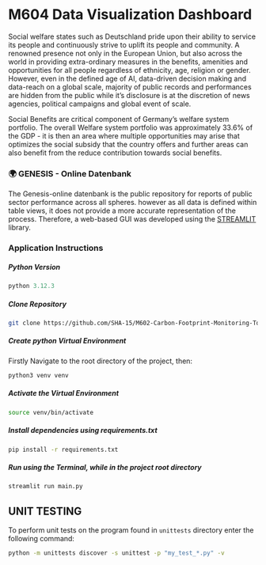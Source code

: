 # M604 Data Visualization Dashboard

Social welfare states such as Deutschland pride upon their ability to service its people and continuously strive to uplift its people and community. A renowned presence not only in the European Union, but also across the world in providing extra-ordinary measures in the benefits, amenities and opportunities for all people regardless of ethnicity, age, religion or gender. However, even in the defined age of AI, data-driven decision making and data-reach on a global scale, majority of public records and performances are hidden from the public while it’s disclosure is at the discretion of news agencies, political campaigns and global event of scale.

Social Benefits are critical component of Germany’s welfare system portfolio. The overall Welfare system portfolio was approximately 33.6% of the GDP - it is then an area where multiple opportunities may arise that optimizes the social subsidy that the country offers and further areas can also benefit from the reduce contribution towards social benefits. 

### 🌍 GENESIS - Online Datenbank
The Genesis-online datenbank is the public repository for reports of public sector performance across all spheres. however as all data is defined within table views, it does not provide a more accurate representation of the process. Therefore, a web-based GUI was developed using the [STREAMLIT](https://streamlit.io/) library.

### Application Instructions

##### Python Version
```python
python 3.12.3
```
##### Clone Repository

```bash
git clone https://github.com/SHA-15/M602-Carbon-Footprint-Monitoring-Tool.git
```

##### Create python Virtual Environment

Firstly Navigate to the root directory of the project, then:
```bash
python3 venv venv
```
##### Activate the Virtual Environment
```bash
source venv/bin/activate
```

##### Install dependencies using requirements.txt
```bash
pip install -r requirements.txt
```

##### Run using the Terminal, while in the project root directory
```bash
streamlit run main.py
```

## UNIT TESTING
To perform unit tests on the program found in `unittests` directory enter the following command:
```bash
python -m unittests discover -s unittest -p "my_test_*.py" -v
```